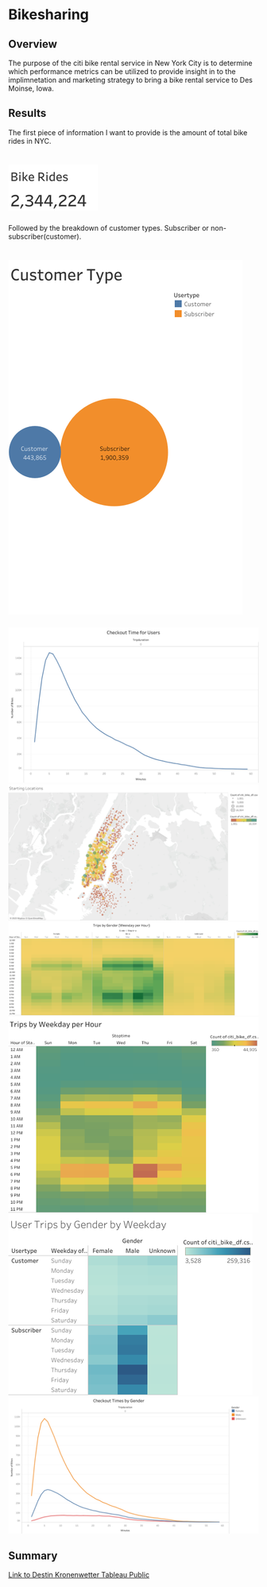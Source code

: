 # Bikesharing
## Overview
The purpose of the citi bike rental service in New York City is to determine which performance metrics can be utilized to provide insight in to the implimnetation and marketing strategy to bring a bike rental service to Des Moinse, Iowa. 
## Results
The first piece of information I want to provide is the amount of total bike rides in NYC.
# ![](Images/Bike%20Rides.png)
Followed by the breakdown of customer types. Subscriber or non-subscriber(customer).
# ![](Images/Customer%20Type.png)
![](Images/Checkout%20Time%20for%20Users.png)
![](Images/Starting%20Locations.png)
![](Images/Trips%20by%20Gender%20(Weekday%20per%20Hour).png)
![](Images/Trips%20by%20Weekday%20per%20Hour.png)
![](Images/User%20Trips%20by%20Gender%20by%20Weekday.png)
![](Images/Checkout%20Times%20by%20Gender.png)
## Summary 
[Link to Destin Kronenwetter Tableau Public](https://public.tableau.com/app/profile/destin.kronenwetter6350/viz/Challenge15_16757977793120/Dashboard1Users?publish=yes)
